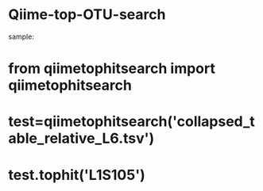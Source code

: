 # Qiime-top-OTU-search

sample:
# from qiimetophitsearch import qiimetophitsearch
# test=qiimetophitsearch('collapsed_table_relative_L6.tsv')
# test.tophit('L1S105')
